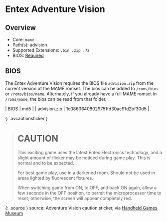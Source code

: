 # Entex Adventure Vision

## Overview

- Core: `mame`
- Path(s): advision
- Supported Extensions: `.bin .zip .7z`
- BIOS: [Required](#bios)

## BIOS

The Entex Adventure Vision requires the BIOS file `advision.zip` from the current version of the MAME romset. The bios can be added to `/roms/bios` or `/roms/bios/mame`. Alternately, if you already have a full MAME romset in `/roms/mame`, the bios can be read from that folder.

| BIOS          | md5                              |
| advision.zip  | 1c08606408029751fd30ac91d2bf30d5 |

{: .avcautionsticker }
> # CAUTION
>
> This exciting game uses the latest Entex Electronics technology, and a slight amount of flicker may be noticed during game play. This is normal and to be expected.
> 
> For best game play, use in a darkened room. Should not be used in areas lighted by fluorescent fixtures.
>
> When switching game from ON, to OFF, and back ON again, allow a few seconds in the OFF position, to permit the microprocessor time to reset; otherwise, the screen will appear completely red.

{: .source }
source: Adventure Vision caution sticker, via [Handheld Games Museum](https://handheldmuseum.com/Entex/AV.html)
